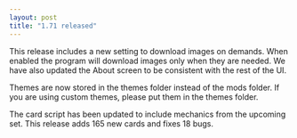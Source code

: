 ```yaml
---
layout: post
title: "1.71 released"
---
```


This release includes a new setting to download images on demands. When enabled
the program will download images only when they are needed. We have also
updated the About screen to be consistent with the rest of the UI.

Themes are now stored in the themes folder instead of the mods folder. If you
are using custom themes, please put them in the themes folder.

The card script has been updated to include mechanics from the upcoming set.
This release adds 165 new cards and fixes 18 bugs.
